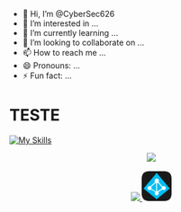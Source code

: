 - 👋 Hi, I’m @CyberSec626
- 👀 I’m interested in ...
- 🌱 I’m currently learning ...
- 💞️ I’m looking to collaborate on ...
- 📫 How to reach me ...
- 😄 Pronouns: ...
- ⚡ Fun fact: ...

<!---
CyberSec626/CyberSec626 is a ✨ special ✨ repository because its `README.md` (this file) appears on your GitHub profile.
You can click the Preview link to take a look at your changes.
--->


# TESTE

[![My Skills](https://skillicons.dev/icons?i=py,bash,powershell,windows,kali,debian,vscode,github,obsidian,md,discord)](https://skillicons.dev)



<p align="center">
  <a href="https://skillicons.dev">
    <img src="https://skillicons.dev/icons?i=py,bash,powershell,windows,kali,debian,vscode,github,obsidian,md,discord" />
  </a>
</p>



<p align="center">
  <a href="https://skillicons.dev">
    <img src="https://skillicons.dev/icons?i=py,bash,powershell,windows,kali,debian,vscode,github,obsidian,md,discord" />
  </a>
  <a href="https://github.com/CyberSec626/Outros/blob/main/Active%20Directory%20Icon.png">
    <img src="https://github.com/CyberSec626/Outros/raw/main/Active%20Directory%20Icon.png" alt="Active Directory Icon" width="53" height="53" />
  </a>
</p>
